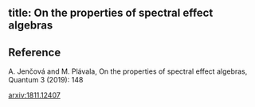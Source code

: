 title: On the properties of spectral effect algebras
---

## Reference

A. Jenčová and M. Plávala, On the properties of spectral effect algebras, Quantum 3 (2019): 148


[arxiv:1811.12407](https://arxiv.org/abs/1811.12407)



